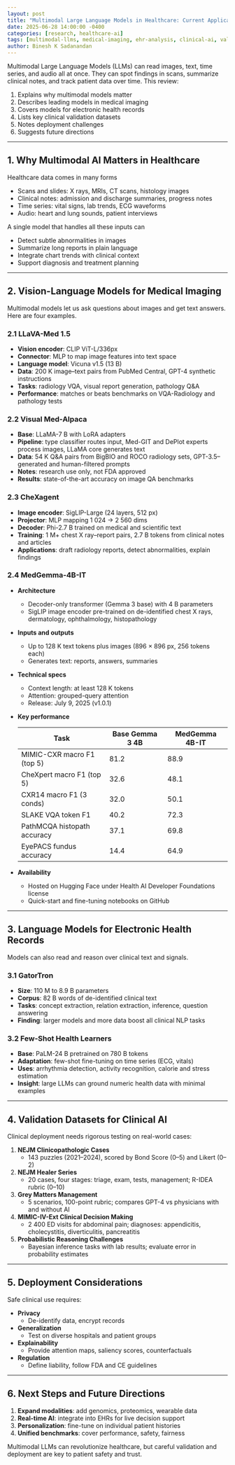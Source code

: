 ```yaml
---
layout: post
title: "Multimodal Large Language Models in Healthcare: Current Applications and Validation Approaches"
date: 2025-06-28 14:00:00 -0400
categories: [research, healthcare-ai]
tags: [multimodal-llms, medical-imaging, ehr-analysis, clinical-ai, validation-datasets]
author: Binesh K Sadanandan
---
```


Multimodal Large Language Models (LLMs) can read images, text, time series, and audio all at once. They can spot findings in scans, summarize clinical notes, and track patient data over time. This review:

1. Explains why multimodal models matter  
2. Describes leading models in medical imaging  
3. Covers models for electronic health records  
4. Lists key clinical validation datasets  
5. Notes deployment challenges  
6. Suggests future directions  

---

## 1. Why Multimodal AI Matters in Healthcare

Healthcare data comes in many forms

- Scans and slides: X rays, MRIs, CT scans, histology images  
- Clinical notes: admission and discharge summaries, progress notes  
- Time series: vital signs, lab trends, ECG waveforms  
- Audio: heart and lung sounds, patient interviews  

A single model that handles all these inputs can

- Detect subtle abnormalities in images  
- Summarize long reports in plain language  
- Integrate chart trends with clinical context  
- Support diagnosis and treatment planning  

---

## 2. Vision-Language Models for Medical Imaging

Multimodal models let us ask questions about images and get text answers. Here are four examples.

### 2.1 LLaVA-Med 1.5

- **Vision encoder**: CLIP ViT-L/336px  
- **Connector**: MLP to map image features into text space  
- **Language model**: Vicuna v1.5 (13 B)  
- **Data**: 200 K image–text pairs from PubMed Central, GPT-4 synthetic instructions  
- **Tasks**: radiology VQA, visual report generation, pathology Q&A  
- **Performance**: matches or beats benchmarks on VQA-Radiology and pathology tests  

### 2.2 Visual Med-Alpaca

- **Base**: LLaMA-7 B with LoRA adapters  
- **Pipeline**: type classifier routes input, Med-GIT and DePlot experts process images, LLaMA core generates text  
- **Data**: 54 K Q&A pairs from BigBIO and ROCO radiology sets, GPT-3.5–generated and human-filtered prompts  
- **Notes**: research use only, not FDA approved  
- **Results**: state-of-the-art accuracy on image QA benchmarks  

### 2.3 CheXagent

- **Image encoder**: SigLIP-Large (24 layers, 512 px)  
- **Projector**: MLP mapping 1 024 → 2 560 dims  
- **Decoder**: Phi-2.7 B trained on medical and scientific text  
- **Training**: 1 M+ chest X ray–report pairs, 2.7 B tokens from clinical notes and articles  
- **Applications**: draft radiology reports, detect abnormalities, explain findings  

### 2.4 MedGemma-4B-IT

- **Architecture**  
  - Decoder-only transformer (Gemma 3 base) with 4 B parameters  
  - SigLIP image encoder pre-trained on de-identified chest X rays, dermatology, ophthalmology, histopathology  
- **Inputs and outputs**  
  - Up to 128 K text tokens plus images (896 × 896 px, 256 tokens each)  
  - Generates text: reports, answers, summaries  
- **Technical specs**  
  - Context length: at least 128 K tokens  
  - Attention: grouped-query attention  
  - Release: July 9, 2025 (v1.0.1)  
- **Key performance**  

  | Task                           | Base Gemma 3 4B | MedGemma 4B-IT |
  |--------------------------------|-----------------|----------------|
  | MIMIC-CXR macro F1 (top 5)     | 81.2            | 88.9           |
  | CheXpert macro F1 (top 5)      | 32.6            | 48.1           |
  | CXR14 macro F1 (3 conds)       | 32.0            | 50.1           |
  | SLAKE VQA token F1              | 40.2            | 72.3           |
  | PathMCQA histopath accuracy     | 37.1            | 69.8           |
  | EyePACS fundus accuracy         | 14.4            | 64.9           |  
- **Availability**  
  - Hosted on Hugging Face under Health AI Developer Foundations license  
  - Quick-start and fine-tuning notebooks on GitHub  

---

## 3. Language Models for Electronic Health Records

Models can also read and reason over clinical text and signals.

### 3.1 GatorTron

- **Size**: 110 M to 8.9 B parameters  
- **Corpus**: 82 B words of de-identified clinical text  
- **Tasks**: concept extraction, relation extraction, inference, question answering  
- **Finding**: larger models and more data boost all clinical NLP tasks  

### 3.2 Few-Shot Health Learners

- **Base**: PaLM-24 B pretrained on 780 B tokens  
- **Adaptation**: few-shot fine-tuning on time series (ECG, vitals)  
- **Uses**: arrhythmia detection, activity recognition, calorie and stress estimation  
- **Insight**: large LLMs can ground numeric health data with minimal examples  

---

## 4. Validation Datasets for Clinical AI

Clinical deployment needs rigorous testing on real-world cases:

1. **NEJM Clinicopathologic Cases**  
   - 143 puzzles (2021–2024), scored by Bond Score (0–5) and Likert (0–2)  
2. **NEJM Healer Series**  
   - 20 cases, four stages: triage, exam, tests, management; R-IDEA rubric (0–10)  
3. **Grey Matters Management**  
   - 5 scenarios, 100-point rubric; compares GPT-4 vs physicians with and without AI  
4. **MIMIC-IV-Ext Clinical Decision Making**  
   - 2 400 ED visits for abdominal pain; diagnoses: appendicitis, cholecystitis, diverticulitis, pancreatitis  
5. **Probabilistic Reasoning Challenges**  
   - Bayesian inference tasks with lab results; evaluate error in probability estimates  

---

## 5. Deployment Considerations

Safe clinical use requires:

- **Privacy**  
  - De-identify data, encrypt records  
- **Generalization**  
  - Test on diverse hospitals and patient groups  
- **Explainability**  
  - Provide attention maps, saliency scores, counterfactuals  
- **Regulation**  
  - Define liability, follow FDA and CE guidelines  

---

## 6. Next Steps and Future Directions

1. **Expand modalities**: add genomics, proteomics, wearable data  
2. **Real-time AI**: integrate into EHRs for live decision support  
3. **Personalization**: fine-tune on individual patient histories  
4. **Unified benchmarks**: cover performance, safety, fairness  

Multimodal LLMs can revolutionize healthcare, but careful validation and deployment are key to patient safety and trust.
